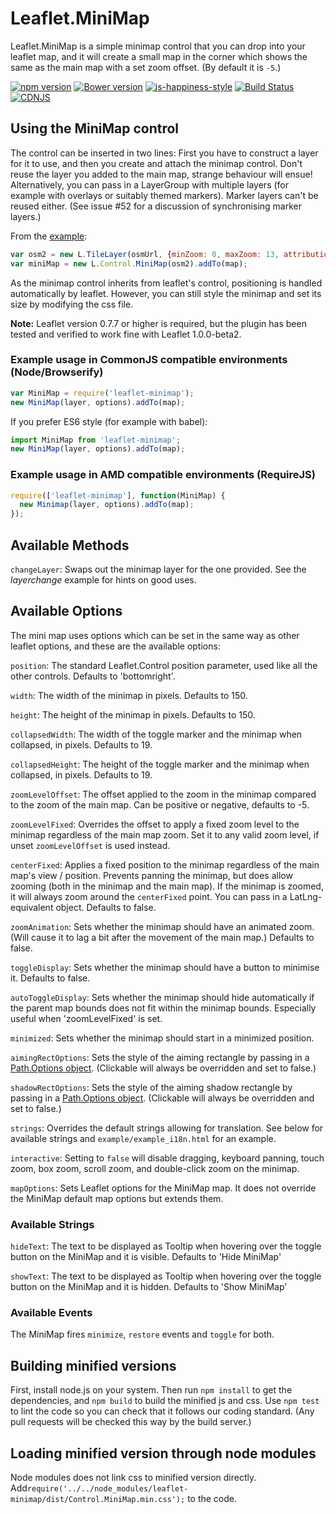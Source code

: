 # Leaflet.MiniMap

Leaflet.MiniMap is a simple minimap control that you can drop into your leaflet map, and it will create a small map in the corner which shows the same as the main map with a set zoom offset. (By default it is `-5`.)

[![npm version](https://badge.fury.io/js/leaflet-minimap.svg)](https://www.npmjs.com/package/leaflet-minimap)
[![Bower version](https://badge.fury.io/bo/leaflet-minimap.svg)](https://github.com/Norkart/Leaflet-MiniMap)
[![js-happiness-style](https://img.shields.io/badge/code%20style-happiness-brightgreen.svg?style=flat-square)](https://github.com/JedWatson/happiness)
[![Build Status](https://travis-ci.org/Norkart/Leaflet-MiniMap.svg)](https://travis-ci.org/Norkart/Leaflet-MiniMap)
[![CDNJS](https://img.shields.io/cdnjs/v/leaflet-minimap.svg)](https://cdnjs.com/libraries/leaflet-minimap)

## Using the MiniMap control

The control can be inserted in two lines: First you have to construct a layer for it to use, and then you create and attach the minimap control. Don't reuse the layer you added to the main map, strange behaviour will ensue! Alternatively, you can pass in a LayerGroup with multiple layers (for example with overlays or suitably themed markers). Marker layers can't be reused either. (See issue #52 for a discussion of synchronising marker layers.)

From the [example](http://norkart.github.com/Leaflet-MiniMap/example.html):

```js
var osm2 = new L.TileLayer(osmUrl, {minZoom: 0, maxZoom: 13, attribution: osmAttrib});
var miniMap = new L.Control.MiniMap(osm2).addTo(map);
```

As the minimap control inherits from leaflet's control, positioning is handled automatically by leaflet. However, you can still style the minimap and set its size by modifying the css file.

**Note:** Leaflet version 0.7.7 or higher is required, but the plugin has been
tested and verified to work fine with Leaflet 1.0.0-beta2.

### Example usage in CommonJS compatible environments (Node/Browserify)

```js
var MiniMap = require('leaflet-minimap');
new MiniMap(layer, options).addTo(map);
```
If you prefer ES6 style (for example with babel):

```js
import MiniMap from 'leaflet-minimap';
new MiniMap(layer, options).addTo(map);
```
### Example usage in AMD compatible environments (RequireJS)

```js
require(['leaflet-minimap'], function(MiniMap) {
  new Minimap(layer, options).addTo(map);
});
```

## Available Methods

`changeLayer`: Swaps out the minimap layer for the one provided. See the _layerchange_ example for hints on good uses.

## Available Options
 The mini map uses options which can be set in the same way as other leaflet options, and these are the available options:

`position`: The standard Leaflet.Control position parameter, used like all the other controls. Defaults to 'bottomright'.

`width`: The width of the minimap in pixels. Defaults to 150.

`height`: The height of the minimap in pixels. Defaults to 150.

`collapsedWidth`: The width of the toggle marker and the minimap when collapsed, in pixels. Defaults to 19.

`collapsedHeight`: The height of the toggle marker and the minimap when collapsed, in pixels. Defaults to 19.

`zoomLevelOffset`: The offset applied to the zoom in the minimap compared to the zoom of the main map. Can be positive or negative, defaults to -5.

`zoomLevelFixed`: Overrides the offset to apply a fixed zoom level to the minimap regardless of the main map zoom. Set it to any valid zoom level, if unset `zoomLevelOffset` is used instead.

`centerFixed`: Applies a fixed position to the minimap regardless of the main map's view / position. Prevents panning the minimap, but does allow zooming (both in the minimap and the main map). If the minimap is zoomed, it will always zoom around the `centerFixed` point. You can pass in a LatLng-equivalent object. Defaults to false.

`zoomAnimation`: Sets whether the minimap should have an animated zoom. (Will cause it to lag a bit after the movement of the main map.) Defaults to false.

`toggleDisplay`: Sets whether the minimap should have a button to minimise it. Defaults to false.

`autoToggleDisplay`: Sets whether the minimap should hide automatically if the parent map bounds does not fit within the minimap bounds. Especially useful when 'zoomLevelFixed' is set.

`minimized`: Sets whether the minimap should start in a minimized position.

`aimingRectOptions`: Sets the style of the aiming rectangle by passing in a [Path.Options object](http://leafletjs.com/reference.html#path-options). (Clickable will always be overridden and set to false.)

`shadowRectOptions`: Sets the style of the aiming shadow rectangle by passing in a [Path.Options object](http://leafletjs.com/reference.html#path-options). (Clickable will always be overridden and set to false.)

`strings`: Overrides the default strings allowing for translation. See below for available strings and `example/example_i18n.html` for an example.

`interactive`: Setting to `false` will disable dragging, keyboard panning, touch zoom, box zoom, scroll zoom, and double-click zoom on the minimap.

`mapOptions`: Sets Leaflet options for the MiniMap map. It does not override the MiniMap default map options but extends them.

### Available Strings

`hideText`: The text to be displayed as Tooltip when hovering over the toggle button on the MiniMap and it is visible. Defaults to 'Hide MiniMap'

`showText`: The text to be displayed as Tooltip when hovering over the toggle button on the MiniMap and it is hidden. Defaults to 'Show MiniMap'

### Available Events

The MiniMap fires `minimize`, `restore`  events and `toggle` for both.

## Building minified versions
First, install node.js on your system. Then run `npm install` to get the dependencies, and `npm build` to build
the minified js and css. Use `npm test` to lint the code so you can check that it follows our
coding standard. (Any pull requests will be checked this way by the build server.)

## Loading minified version through node modules
Node modules does not link css to minified version directly. 
Add`require('../../node_modules/leaflet-minimap/dist/Control.MiniMap.min.css');` to the code.
